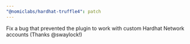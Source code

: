 ```yaml
---
"@nomiclabs/hardhat-truffle4": patch
---
```


Fix a bug that prevented the plugin to work with custom Hardhat Network accounts (Thanks @swaylock!)
